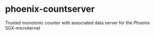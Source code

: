 # phoenix-countserver
Trusted monotonic counter with associated data server for the Phoenix SGX-microkernel
